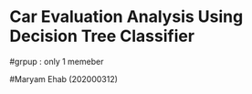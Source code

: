 # Car Evaluation Analysis Using Decision Tree Classifier



#grpup : only 1 memeber 

#Maryam Ehab (202000312)
